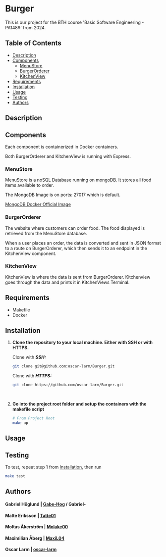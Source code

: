 # Burger

This is our project for the BTH course 'Basic Software Engineering - PA1489' from 2024.

## Table of Contents

- [Description](#description)
- [Components](#components)
    - [MenuStore](#menustore)
    - [BurgerOrderer](#burgerorderer)
    - [KitchenView](#kitchenview)
- [Requirements](#requirements)
- [Installation](#installation)
- [Usage](#usage)
- [Testing](#testing)
- [Authors](#authors)

## Description

## Components
Each component is containerized in Docker containers.

Both BurgerOrderer and KitchenView is running with Express.

### MenuStore
MenuStore is a noSQL Database running on mongoDB. It stores all food items available to order.

The MongoDB Image is on ports: 27017 which is default. 

[MongoDB Docker Official Image](https://hub.docker.com/_/mongo)

### BurgerOrderer
The website where customers can order food. The food displayed is retrieved from the MenuStore database.

When a user places an order, the data is converted and sent in JSON format to a route on BurgerOrderer, which then sends it to an endpoint in the KitchenView component.

### KitchenView
KitchenView is where the data is sent from BurgerOrderer. Kitchenview goes through the data and prints it in KitchenViews Terminal.

## Requirements

- Makefile
- Docker

## Installation

1. **Clone the repository to your local machine. Either with SSH or with HTTPS.**
    
    Clone with ***SSH:***
    ```bash
    git clone git@github.com:oscar-larm/Burger.git
    ```

    Clone with ***HTTPS:***
    ```bash
    git clone https://github.com/oscar-larm/Burger.git
    ```
    <br>

2. **Go into the project root folder and setup the containers with the makefile script**
    ```bash
    # From Project Root
    make up
    ```

## Usage

## Testing

To test, repeat step 1 from [Installation](#installation), then run
```bash
make test
```

## Authors

#### Gabriel Höglund | [Gabe-Hog](https://github.com/Gabe-Hog) / Gabriel-
#### Malte Eriksson | [Tatte01](https://github.com/Tatte01)
#### Moltas Åkerström | [Molake00](https://github.com/Molake00)
#### Maximilian Åberg | [MaxiL04](https://github.com/MaxiL04)
#### Oscar Larm | [oscar-larm](https://github.com/oscar-larm)
